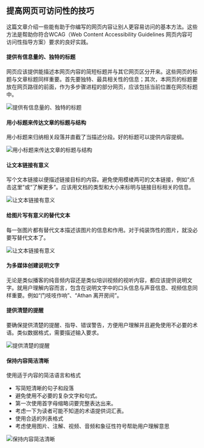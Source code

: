 ## 提高网页可访问性的技巧

这篇文章介绍一些能有助于你编写的网页内容让别人更容易访问的基本方法。这些方法是帮助你符合WCAG（Web Content Accessibility Guidelines 网页内容可访问性指导方案）要求的良好实践。


#### 提供有信息量的、独特的标题

网页应该提供能描述本网页内容的简短标题并与其它网页区分开来。这些网页的标题与文章标题同样重要。首先要独特、最具相关性的信息；其次，本网页的标题要放在网页路径的前面，作为多步骤进程的部分网页，应该包括当前位置在网页标题中。

![提供有信息量的、独特的标题](website-operation/images/1.png)

#### 用小标题来传达文章的标题与结构

用小标题来归纳相关段落并直截了当描述分段。好的标题可以提供内容提纲。
 
 ![用小标题来传达文章的标题与结构](website-operation/images/2.png)
 

#### 让文本链接有意义

写个文本链接以便描述链接目标的内容。避免使用模棱两可的文本链接，例如“点击这里”或“了解更多”。应该用文档的类型和大小来标明与链接目标相关的信息。

![让文本链接有意义](website-operation/images/3.png)
 

#### 给图片写有意义的替代文本

每一张图片都有替代文本描述该图片的信息和作用。对于纯装饰性的图片，就没必要写替代文本了。
 
 ![让文本链接有意义](website-operation/images/4.png)
 

#### 为多媒体创建说明文字

无论是类似播客的纯音频内容还是类似培训视频的视听内容，都应该提供说明文字。就用户理解内容而言，包含在说明文字中的口头信息与声音信息、视频信息同样重要。例如“门吱吱作响”、“Athan 离开房间”。

#### 提供清楚的提醒

要确保提供清楚的提醒、指导、错误警告，方便用户理解并且避免使用不必要的术语。类似数据格式，需要描述输入要求。

![提供清楚的提醒](website-operation/images/5.png)
 
#### 保持内容简洁清晰

使用适于内容的简洁语言和格式
-	写简短清晰的句子和段落
-	避免使用不必要的复杂文字和句式。
-	第一次使用首字母缩略词要完整表达出来。
-	考虑一下为读者可能不知道的术语提供词汇表。
-	使用合适的列表格式
-	考虑使用图片、注解、视频、音频和象征性符号帮助用户理解意思

![保持内容简洁清晰](website-operation/images/6.png)
 
